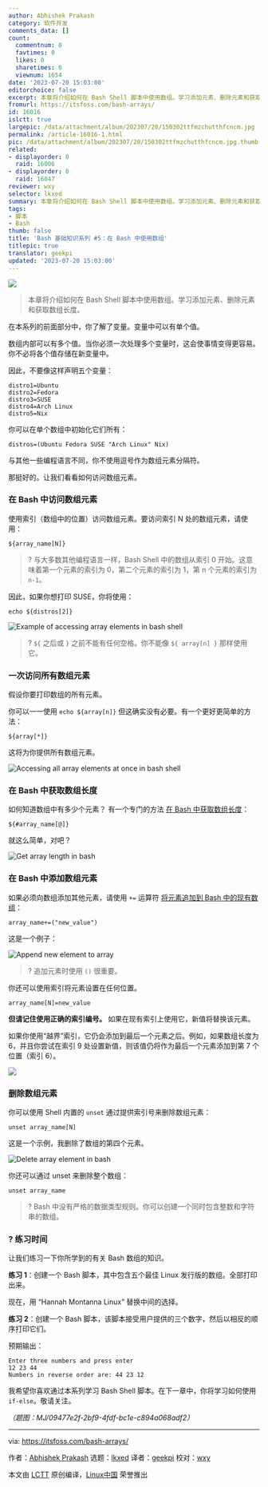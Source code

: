 ```yaml
---
author: Abhishek Prakash
category: 软件开发
comments_data: []
count:
  commentnum: 0
  favtimes: 0
  likes: 0
  sharetimes: 0
  viewnum: 1654
date: '2023-07-20 15:03:00'
editorchoice: false
excerpt: 本章将介绍如何在 Bash Shell 脚本中使用数组。学习添加元素、删除元素和获取数组长度。
fromurl: https://itsfoss.com/bash-arrays/
id: 16016
islctt: true
largepic: /data/attachment/album/202307/20/150302ttfmzchutthfcncm.jpg
permalink: /article-16016-1.html
pic: /data/attachment/album/202307/20/150302ttfmzchutthfcncm.jpg.thumb.jpg
related:
- displayorder: 0
  raid: 16006
- displayorder: 0
  raid: 16047
reviewer: wxy
selector: lkxed
summary: 本章将介绍如何在 Bash Shell 脚本中使用数组。学习添加元素、删除元素和获取数组长度。
tags:
- 脚本
- Bash
thumb: false
title: 'Bash 基础知识系列 #5：在 Bash 中使用数组'
titlepic: true
translator: geekpi
updated: '2023-07-20 15:03:00'
---
```


![](/data/attachment/album/202307/20/150302ttfmzchutthfcncm.jpg)



> 
> 本章将介绍如何在 Bash Shell 脚本中使用数组。学习添加元素、删除元素和获取数组长度。
> 
> 
> 


在本系列的前面部分中，你了解了变量。变量中可以有单个值。


数组内部可以有多个值。当你必须一次处理多个变量时，这会使事情变得更容易。你不必将各个值存储在新变量中。


因此，不要像这样声明五个变量：



```
distro1=Ubuntu
distro2=Fedora
distro3=SUSE
distro4=Arch Linux
distro5=Nix

```

你可以在单个数组中初始化它们所有：



```
distros=(Ubuntu Fedora SUSE "Arch Linux" Nix)

```

与其他一些编程语言不同，你不使用逗号作为数组元素分隔符。


那挺好的。让我们看看如何访问数组元素。


### 在 Bash 中访问数组元素


使用索引（数组中的位置）访问数组元素。要访问索引 N 处的数组元素，请使用：



```
${array_name[N]}

```


> 
> ? 与大多数其他编程语言一样，Bash Shell 中的数组从索引 0 开始。这意味着第一个元素的索引为 0，第二个元素的索引为 1，第 n 个元素的索引为 `n-1`。
> 
> 
> 


因此，如果你想打印 SUSE，你将使用：



```
echo ${distros[2]}

```

![Example of accessing array elements in bash shell](/data/attachment/album/202307/20/150331v71tmaqm1jzd77dw.png)



> 
> ? `${` 之后或 `}` 之前不能有任何空格。你不能像 `${ array[n] }` 那样使用它。
> 
> 
> 


### 一次访问所有数组元素


假设你要打印数组的所有元素。


你可以一一使用 `echo ${array[n]}` 但这确实没有必要。有一个更好更简单的方法：



```
${array[*]}

```

这将为你提供所有数组元素。


![Accessing all array elements at once in bash shell](/data/attachment/album/202307/20/150331gwjdj0sg0bgjkol6.png)


### 在 Bash 中获取数组长度


如何知道数组中有多少个元素？ 有一个专门的方法 [在 Bash 中获取数组长度](https://linuxhandbook.com:443/array-length-bash/)：



```
${#array_name[@]}

```

就这么简单，对吧？


![Get array length in bash](/data/attachment/album/202307/20/150332q41cz17smbwb84wx.png)


### 在 Bash 中添加数组元素


如果必须向数组添加其他元素，请使用 `+=` 运算符 [将元素追加到 Bash 中的现有数组](https://linuxhandbook.com:443/bash-append-array/)：



```
array_name+=("new_value")

```

这是一个例子：


![Append new element to array](/data/attachment/album/202307/20/150332rmyaqvwwuajzusq8.png)



> 
> ? 追加元素时使用 `()` 很重要。
> 
> 
> 


你还可以使用索引将元素设置在任何位置。



```
array_name[N]=new_value

```

**但请记住使用正确的索引编号。** 如果在现有索引上使用它，新值将替换该元素。


如果你使用“越界”索引，它仍会添加到最后一个元素之后。例如，如果数组长度为 6，并且你尝试在索引 9 处设置新值，则该值仍将作为最后一个元素添加到第 7 个位置（索引 6）。


![](/data/attachment/album/202307/20/150332e611mwv3awqmipwp.png)


### 删除数组元素


你可以使用 Shell 内置的 `unset` 通过提供索引号来删除数组元素：



```
unset array_name[N]

```

这是一个示例，我删除了数组的第四个元素。


![Delete array element in bash](/data/attachment/album/202307/20/150333efv3q6qga3urrviq.png)


你还可以通过 unset 来删除整个数组：



```
unset array_name

```


> 
> ? Bash 中没有严格的数据类型规则。你可以创建一个同时包含整数和字符串的数组。
> 
> 
> 


### ?️ 练习时间


让我们练习一下你所学到的有关 Bash 数组的知识。


**练习 1**：创建一个 Bash 脚本，其中包含五个最佳 Linux 发行版的数组。全部打印出来。


现在，用 “Hannah Montanna Linux” 替换中间的选择。


**练习 2**：创建一个 Bash 脚本，该脚本接受用户提供的三个数字，然后以相反的顺序打印它们。


预期输出：



```
Enter three numbers and press enter
12 23 44
Numbers in reverse order are: 44 23 12

```

我希望你喜欢通过本系列学习 Bash Shell 脚本。在下一章中，你将学习如何使用 `if-else`。敬请关注。


*（题图：MJ/09477e2f-2bf9-4fdf-bc1e-c894a068adf2）*




---


via: <https://itsfoss.com/bash-arrays/>


作者：[Abhishek Prakash](https://itsfoss.com/author/abhishek/) 选题：[lkxed](https://github.com/lkxed/) 译者：[geekpi](https://github.com/geekpi) 校对：[wxy](https://github.com/wxy)


本文由 [LCTT](https://github.com/LCTT/TranslateProject) 原创编译，[Linux中国](https://linux.cn/) 荣誉推出